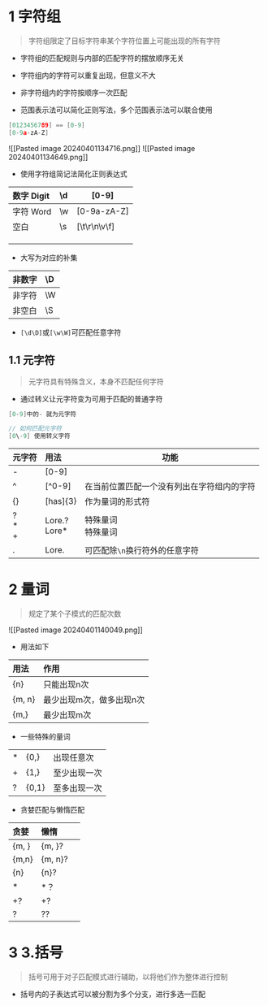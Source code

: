 # 1 字符组
> 字符组限定了目标字符串某个字符位置上可能出现的所有字符


- 字符组的匹配规则与内部的匹配字符的摆放顺序无关
- 字符组内的字符可以重复出现，但意义不大
- 非字符组内的字符按顺序一次匹配

- 范围表示法可以简化正则写法，多个范围表示法可以联合使用

```c
[0123456789] == [0-9]
[0-9a-zA-Z]
```
![[Pasted image 20240401134716.png]]
![[Pasted image 20240401134649.png]]

- 使用字符组简记法简化正则表达式

| 数字 Digit | \d  | [0-9]        |
| :------- | :-- | ------------ |
| 字符 Word  | \w  | [0-9a-zA-Z]  |
| 空白       | \s  | [\t\r\n\v\f] |
|          |     |              |
|          |     |              |
|          |     |              |
- 大写为对应的补集

| 非数字 | \D  |
| :-- | :-- |
| 非字符 | \W  |
| 非空白 | \S  |
- `[\d\D]`或`[\w\W]`可匹配任意字符

## 1.1 元字符
> 元字符具有特殊含义，本身不匹配任何字符

- 通过转义让元字符变为可用于匹配的普通字符
```c
[0-9]中的- 就为元字符

// 如何匹配元字符
[0\-9] 使用转义字符

```


| 元字符             | 用法              | 功能                    |
| :-------------- | :-------------- | --------------------- |
| -               | [0-9]           |                       |
| ^               | [\^0-9]         | 在当前位置匹配一个没有列出在字符组内的字符 |
| {}              | [has]{3}        | 作为量词的形式符              |
| ?<br>*<br>+<br> | Lore.?<br>Lore* | 特殊量词<br>特殊量词          |
| .               | Lore.           | 可匹配除`\n`换行符外的任意字符     |

# 2 量词
>规定了某个子模式的匹配次数

![[Pasted image 20240401140049.png]]

- 用法如下

| 用法     | 作用            |
| :----- | :------------ |
| {n}    | 只能出现n次        |
| {m, n} | 最少出现m次，做多出现n次 |
| {m,}   | 最少出现m次        |

- 一些特殊的量词

|     |       |        |
| :-- | :---- | :----- |
| *   | {0,}  | 出现任意次  |
| +   | {1,}  | 至少出现一次 |
| ?   | {0,1} | 至多出现一次 |

- 贪婪匹配与懒惰匹配

| 贪婪    | 懒惰      |     |
| :---- | :------ | :-- |
| {m, } | {m, }?  |     |
| {m,n} | {m, n}? |     |
| {n}   | {n}?    |     |
| *     | *？      |     |
| +?    | +?      |     |
| ?     | ??      |     |

# 3 3.括号

>括号可用于对子匹配模式进行辅助，以将他们作为整体进行控制


- 括号内的子表达式可以被分割为多个分支，进行多选一匹配
